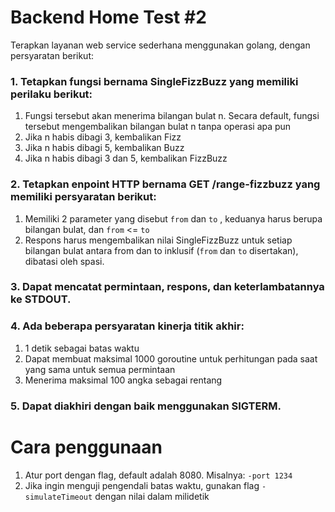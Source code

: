 # Backend Home Test #2

Terapkan layanan web service sederhana menggunakan golang, dengan persyaratan berikut:

### 1. Tetapkan fungsi bernama SingleFizzBuzz yang memiliki perilaku berikut:
1. Fungsi tersebut akan menerima bilangan bulat n. Secara default, fungsi tersebut mengembalikan bilangan bulat n tanpa operasi apa pun
2. Jika n habis dibagi 3, kembalikan Fizz
3. Jika n habis dibagi 5, kembalikan Buzz
4. Jika n habis dibagi 3 dan 5, kembalikan FizzBuzz

### 2. Tetapkan enpoint HTTP bernama GET /range-fizzbuzz yang memiliki persyaratan berikut:
1. Memiliki 2 parameter yang disebut `from` dan `to` , keduanya harus berupa bilangan bulat, dan `from` <= `to`
2. Respons harus mengembalikan nilai SingleFizzBuzz untuk setiap bilangan bulat antara from dan to inklusif (`from` dan `to` disertakan), dibatasi oleh spasi.

### 3. Dapat mencatat permintaan, respons, dan keterlambatannya ke STDOUT.

### 4. Ada beberapa persyaratan kinerja titik akhir:
1. 1 detik sebagai batas waktu
2. Dapat membuat maksimal 1000 goroutine untuk perhitungan pada saat yang sama untuk semua permintaan
3. Menerima maksimal 100 angka sebagai rentang

### 5. Dapat diakhiri dengan baik menggunakan SIGTERM.

# Cara penggunaan
1. Atur port dengan flag, default adalah 8080. Misalnya: `-port 1234`
2. Jika ingin menguji pengendali batas waktu, gunakan flag `-simulateTimeout` dengan nilai dalam milidetik